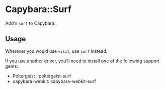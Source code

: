 # Capybara::Surf

Add's `surf` to Capybara::

## Usage

Wherever you would use `visit`, use `surf` instead.

If you use another driver, you'll need to install one of the following support gems:

- Poltergeist : poltergeist-surf
- capybara-webkit: capybara-webkit-surf

